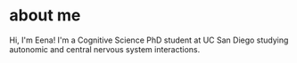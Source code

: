 # about me

Hi, I'm Eena! I'm a Cognitive Science PhD student at UC San Diego studying autonomic and central nervous system interactions. 